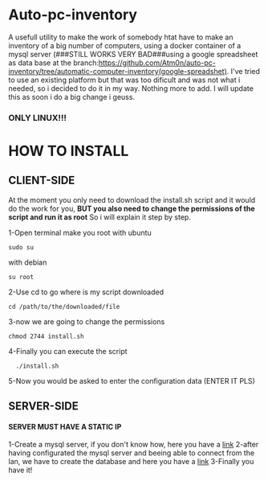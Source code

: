 # Auto-pc-inventory
A usefull utility to make the work of somebody htat have to make an inventory of a big number of computers, using a docker container of a mysql server (###STILL WORKS VERY BAD###using a google spreadsheet as data base at the branch:https://github.com/Atm0n/auto-pc-inventory/tree/automatic-computer-inventory(google-spreadshet).
I've tried to use an existing platform but that was too dificult and was not what i needed, so i decided to do it in my way.
Nothing more to add. I will update this as soon i do a big change i geuss.

### ONLY LINUX!!!

# HOW TO INSTALL
## CLIENT-SIDE
At the moment you only need to download the install.sh script and it would do the work for you, **BUT you also need to change the permissions of the script and run it as root**
So i will explain it step by step.

1-Open terminal make you root
  with ubuntu
  ```
  sudo su
  ```
  with debian
  ```
  su root
  ```
2-Use cd to go where is my script downloaded
```
cd /path/to/the/downloaded/file
```
3-now we are going to change the permissions
  ```
  chmod 2744 install.sh
  ```
4-Finally you can execute the script
  ```
    ./install.sh
  ```
5-Now you would be asked to enter the configuration data (ENTER IT PLS)
## SERVER-SIDE
#### SERVER MUST HAVE A STATIC IP
1-Create a mysql server, if you don't know how, here you have a [link](http://lmgtfy.com/?q=how+to+make+a+mysql+server)
2-after having configurated the mysql server and beeing able to connect from the lan, we have to create the database and here you have a [link](https://github.com/Atm0n/auto-pc-inventory/edit/master/mysql_config)
3-Finally you have it!
